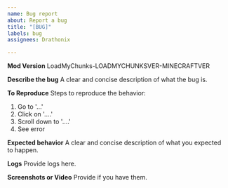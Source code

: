 ```yaml
---
name: Bug report
about: Report a bug
title: "[BUG]"
labels: bug
assignees: Drathonix

---
```


**Mod Version**
LoadMyChunks-LOADMYCHUNKSVER-MINECRAFTVER

**Describe the bug**
A clear and concise description of what the bug is.

**To Reproduce**
Steps to reproduce the behavior:
1. Go to '...'
2. Click on '....'
3. Scroll down to '....'
4. See error

**Expected behavior**
A clear and concise description of what you expected to happen.

**Logs**
Provide logs here.

**Screenshots or Video**
Provide if you have them.
